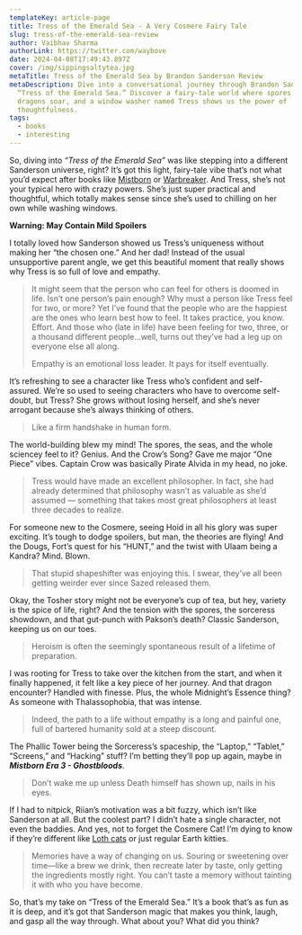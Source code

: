 ```yaml
---
templateKey: article-page
title: Tress of the Emerald Sea - A Very Cosmere Fairy Tale
slug: tress-of-the-emerald-sea-review
author: Vaibhav Sharma
authorLink: https://twitter.com/waybove
date: 2024-04-08T17:49:43.897Z
cover: /img/sippingsaltytea.jpg
metaTitle: Tress of the Emerald Sea by Brandon Sanderson Review
metaDescription: Dive into a conversational journey through Brandon Sanderson’s
  “Tress of the Emerald Sea.” Discover a fairy-tale world where spores float,
  dragons soar, and a window washer named Tress shows us the power of
  thoughtfulness.
tags:
  - books
  - interesting
---
```

So, diving into *“Tress of the Emerald Sea”* was like stepping into a different Sanderson universe, right? It’s got this light, fairy-tale vibe that’s not what you’d expect after books like [Mistborn](https://theleakycauldronblog.com/blog/mistborn-the-final-empire-review/) or [Warbreaker](https://theleakycauldronblog.com/blog/warbreaker-brandon-sanderson-review/). And Tress, she’s not your typical hero with crazy powers. She’s just super practical and thoughtful, which totally makes sense since she’s used to chilling on her own while washing windows.

**Warning: May Contain Mild Spoilers**

I totally loved how Sanderson showed us Tress’s uniqueness without making her “the chosen one.” And her dad! Instead of the usual unsupportive parent angle, we get this beautiful moment that really shows why Tress is so full of love and empathy.

> It might seem that the person who can feel for others is doomed in life. Isn’t one person’s pain enough? Why must a person like Tress feel for two, or more? Yet I’ve found that the people who are the happiest are the ones who learn best how to feel. It takes practice, you know. Effort. And those who (late in life) have been feeling for two, three, or a thousand different people…well, turns out they’ve had a leg up on everyone else all along.
>
>
> Empathy is an emotional loss leader. It pays for itself eventually.

It’s refreshing to see a character like Tress who’s confident and self-assured. We’re so used to seeing characters who have to overcome self-doubt, but Tress? She grows without losing herself, and she’s never arrogant because she’s always thinking of others.

> Like a firm handshake in human form.

The world-building blew my mind! The spores, the seas, and the whole sciencey feel to it? Genius. And the Crow’s Song? Gave me major “One Piece” vibes. Captain Crow was basically Pirate Alvida in my head, no joke.

> Tress would have made an excellent philosopher. In fact, she had already determined that philosophy wasn’t as valuable as she’d assumed — something that takes most great philosophers at least three decades to realize.

For someone new to the Cosmere, seeing Hoid in all his glory was super exciting. It’s tough to dodge spoilers, but man, the theories are flying! And the Dougs, Fort’s quest for his “HUNT,” and the twist with Ulaam being a Kandra? Mind. Blown.

> That stupid shapeshifter was enjoying this. I swear, they’ve all been getting weirder ever since Sazed released them.

Okay, the Tosher story might not be everyone’s cup of tea, but hey, variety is the spice of life, right? And the tension with the spores, the sorceress showdown, and that gut-punch with Pakson’s death? Classic Sanderson, keeping us on our toes.

> Heroism is often the seemingly spontaneous result of a lifetime of preparation.

I was rooting for Tress to take over the kitchen from the start, and when it finally happened, it felt like a key piece of her journey. And that dragon encounter? Handled with finesse. Plus, the whole Midnight’s Essence thing? As someone with Thalassophobia, that was intense.

> Indeed, the path to a life without empathy is a long and painful one, full of bartered humanity sold at a steep discount.

The Phallic Tower being the Sorceress’s spaceship, the “Laptop,” “Tablet,” “Screens,” and “Hacking” stuff? I’m betting they’ll pop up again, maybe in ***Mistborn Era 3 - Ghostbloods***.

> Don’t wake me up unless Death himself has shown up, nails in his eyes.

If I had to nitpick, Riian’s motivation was a bit fuzzy, which isn’t like Sanderson at all. But the coolest part? I didn’t hate a single character, not even the baddies. And yes, not to forget the Cosmere Cat! I’m dying to know if they’re different like [Loth cats](https://starwars.fandom.com/wiki/Loth-cat) or just regular Earth kitties.

> Memories have a way of changing on us. Souring or sweetening over time—like a brew we drink, then recreate later by taste, only getting the ingredients mostly right. You can’t taste a memory without tainting it with who you have become.

So, that’s my take on “Tress of the Emerald Sea.” It’s a book that’s as fun as it is deep, and it’s got that Sanderson magic that makes you think, laugh, and gasp all the way through. What about you? What did you think?